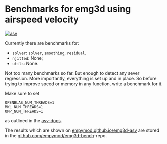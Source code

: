 # Benchmarks for emg3d using airspeed velocity

[![asv](http://img.shields.io/badge/benchmarked%20by-asv-blue.svg?style=flat)](http://empymod.github.io/emg3d-asv/)

Currently there are benchmarks for:

   - `solver`: `solver`, `smoothing`, `residual`.
   - `njitted`: None;
   - `utils`: None.

Not too many benchmarks so far. But enough to detect any sever regression. More
importantly, everything is set up and in place. So before trying to improve
speed or memory in any function, write a benchmark for it.

Make sure to set
```
OPENBLAS_NUM_THREADS=1
MKL_NUM_THREADS=1
OMP_NUM_THREADS=1
```
as outlined in the
[asv-docs](https://asv.readthedocs.io/en/stable/tuning.html#library-settings).

The results which are shown on
[empymod.github.io/emg3d-asv](http://empymod.github.io/emg3d-asv/) are stored in the
[github.com/empymod/emg3d-bench](http://github.com/empymod/emg3d-bench)-repo.
